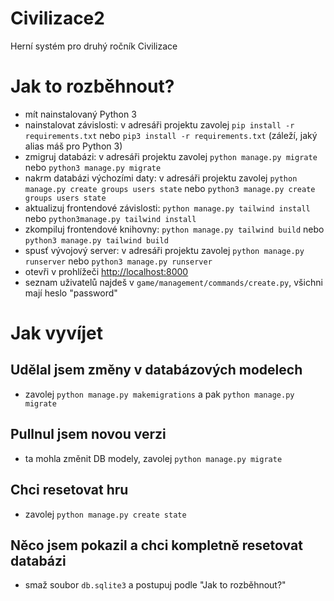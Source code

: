 # Civilizace2

Herní systém pro druhý ročník Civilizace

# Jak to rozběhnout?

- mít nainstalovaný Python 3
- nainstalovat závislosti: v adresáři projektu zavolej `pip install -r
  requirements.txt` nebo `pip3 install -r requirements.txt` (záleží, jaký alias
  máš pro Python 3)
- zmigruj databázi: v adresáři projektu zavolej `python manage.py migrate` nebo
  `python3 manage.py migrate`
- nakrm databázi výchozími daty: v adresáři projektu zavolej `python manage.py
  create groups users state` nebo `python3 manage.py create groups users state`
- aktualizuj frontendové závislosti: `python manage.py tailwind install` nebo
  `python3manage.py tailwind install`
- zkompiluj frontendové knihovny: `python manage.py tailwind build` nebo
  `python3 manage.py tailwind build`
- spusť vývojový server: v adresáři projektu zavolej `python manage.py
  runserver` nebo `python3 manage.py runserver`
- otevři v prohlížeči [http://localhost:8000](http://localhost:8000)
- seznam uživatelů najdeš v `game/management/commands/create.py`, všichni mají
  heslo "password"

# Jak vyvíjet

## Udělal jsem změny v databázových modelech

- zavolej `python manage.py makemigrations` a pak `python manage.py migrate`

## Pullnul jsem novou verzi

- ta mohla změnit DB modely, zavolej `python manage.py migrate`

## Chci resetovat hru

- zavolej `python manage.py create state`

## Něco jsem pokazil a chci kompletně resetovat databázi

- smaž soubor `db.sqlite3` a postupuj podle "Jak to rozběhnout?"